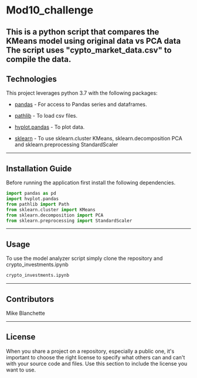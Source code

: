 # Mod10_challenge

This is a python script that compares the KMeans model using original data vs PCA data
The script uses "cypto_market_data.csv" to compile the data.
---

## Technologies

This project leverages python 3.7 with the following packages:

* [pandas](https://github.com/pandas-dev/pandas) - For access to Pandas series and dataframes.

* [pathlib](https://github.com/budlight/pathlib) - To load csv files.

* [hvplot.pandas](hvplot.pandas) - To plot data.

* [sklearn](https://scikit-learn.org/stable/) - To use sklearn.cluster KMeans, sklearn.decomposition PCA and sklearn.preprocessing StandardScaler

---

## Installation Guide

Before running the application first install the following dependencies.

```python
import pandas as pd
import hvplot.pandas
from pathlib import Path
from sklearn.cluster import KMeans
from sklearn.decomposition import PCA
from sklearn.preprocessing import StandardScaler
```

---

## Usage

To use the model analyzer script simply clone the repository and crypto_investments.ipynb

```python
crypto_investments.ipynb
```



---

## Contributors

Mike Blanchette

---

## License

When you share a project on a repository, especially a public one, it's important to choose the right license to specify what others can and can't with your source code and files. Use this section to include the license you want to use.
